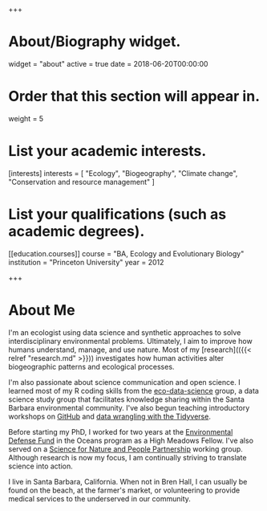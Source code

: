 +++
# About/Biography widget.
widget = "about"
active = true
date = 2018-06-20T00:00:00

# Order that this section will appear in.
weight = 5

# List your academic interests.
[interests]
  interests = [
    "Ecology",
    "Biogeography",
    "Climate change",
    "Conservation and resource management"
  ]

# List your qualifications (such as academic degrees).
[[education.courses]]
  course = "BA, Ecology and Evolutionary Biology"
  institution = "Princeton University"
  year = 2012
 
+++

# About Me

I'm an ecologist using data science and synthetic approaches to solve interdisciplinary environmental problems. Ultimately, I aim to improve how humans understand, manage, and use nature. Most of my [research](({{< relref "research.md" >}})) investigates how human activities alter biogeographic patterns and ecological processes. 

I'm also passionate about science communication and open science. I learned most of my R coding skills from the [eco-data-science](https://eco-data-science.github.io/) group, a data science study group that facilitates knowledge sharing within the Santa Barbara environmental community. I've also begun teaching introductory workshops on [GitHub](https://github.com/afredstonhermann/github-intro-2) and [data wrangling with the Tidyverse](https://github.com/afredstonhermann/tidyverse_tutorial). 

Before starting my PhD, I worked for two years at the [Environmental Defense Fund](https://www.edf.org/) in the Oceans program as a High Meadows Fellow. I've also served on a [Science for Nature and People Partnership](https://snappartnership.net/) working group. Although research is now my focus, I am continually striving to translate science into action. 

I live in Santa Barbara, California. When not in Bren Hall, I can usually be found on the beach, at the farmer's market, or volunteering to provide medical services to the underserved in our community. 
